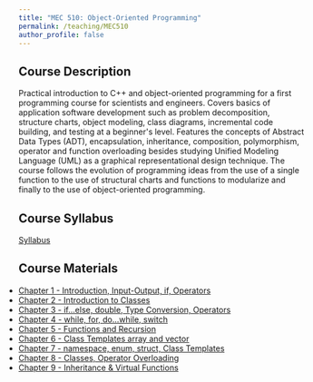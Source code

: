 ```yaml
---
title: "MEC 510: Object-Oriented Programming"
permalink: /teaching/MEC510
author_profile: false
---
```


## Course Description
Practical introduction to C++ and object-oriented programming for a first programming course for scientists and engineers. Covers basics of application software development such as problem decomposition, structure charts, object modeling, class diagrams, incremental code building, and testing at a beginner's level. Features the concepts of Abstract Data Types (ADT), encapsulation, inheritance, composition, polymorphism, operator and function overloading besides studying Unified Modeling Language (UML) as a graphical representational design technique. The course follows the evolution of programming ideas from the use of a single function to the use of structural charts and functions to modularize and finally to the use of object-oriented programming.


## Course Syllabus
[Syllabus](https://aminfakhari.github.io/_pages/teaching/MEC510/MEC510_Syllabus_Spring2024.pdf)


## Course Materials
<ul style="margin-left: 0; padding-left: 0; list-style-type: disc;">
    <li><a href="https://aminfakhari.github.io/_pages/teaching/MEC510/Chapter_1_-_Introduction,_Input-Output,_if,_Operators.pdf">Chapter 1 - Introduction, Input-Output, if, Operators</a></li>
    <li><a href="https://aminfakhari.github.io/_pages/teaching/MEC510/Chapter_2_-_Introduction_to_Classes.pdf">Chapter 2 - Introduction to Classes</a></li>
    <li><a href="https://aminfakhari.github.io/_pages/teaching/MEC510/Chapter_3_-_if…else,_double,_Type_Conversion,_while,_Operators.pdf">Chapter 3 - if…else, double, Type Conversion, Operators</a></li>
    <li><a href="https://aminfakhari.github.io/_pages/teaching/MEC510/Chapter_4_-_for,_do...while,_switch.pdf">Chapter 4 - while, for, do...while, switch</a></li>
	<li><a href="https://aminfakhari.github.io/_pages/teaching/MEC510/Chapter_5_-_Functions_and_Recursion.pdf">Chapter 5 - Functions and Recursion</a></li>
	<li><a href="https://aminfakhari.github.io/_pages/teaching/MEC510/Chapter_6_-_Class_Templates_array_and_vector.pdf">Chapter 6 - Class Templates array and vector</a></li>
	<li><a href="https://aminfakhari.github.io/_pages/teaching/MEC510/Chapter_7_-_namespace,_enum,_struct,_Class_Templates.pdf">Chapter 7 - namespace, enum, struct, Class Templates</a></li>
	<li><a href="https://aminfakhari.github.io/_pages/teaching/MEC510/Chapter_8_-_Classes,_Operator_Overloading.pdf">Chapter 8 - Classes, Operator Overloading</a></li>
	<li><a href="https://aminfakhari.github.io/_pages/teaching/MEC510/Chapter_9_-_Inheritance_&_Virtual_Functions.pdf">Chapter 9 - Inheritance & Virtual Functions</a></li>
</ul>
